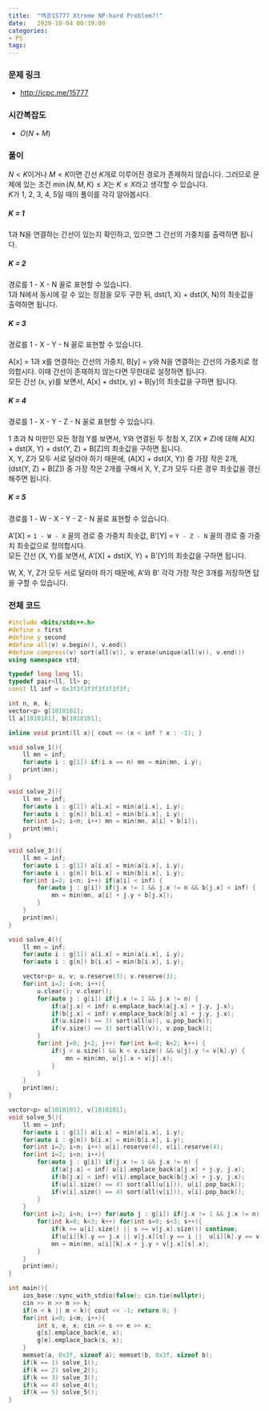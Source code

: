 ```yaml
---
title:  "백준15777 Xtreme NP-hard Problem?!"
date:   2020-10-04 00:39:00
categories:
- PS
tags:
---
```


### 문제 링크
* http://icpc.me/15777

### 시간복잡도
* $O(N+M)$

### 풀이
$N < K$이거나 $M < K$이면 간선 $K$개로 이루어진 경로가 존재하지 않습니다. 그러므로 문제에 있는 조건 $\min(N, M, K) \leq X$는 $K \leq X$라고 생각할 수 있습니다.<br>
$K$가 1, 2, 3, 4, 5일 때의 풀이를 각각 알아봅시다.

##### K = 1
1과 N을 연결하는 간선이 있는지 확인하고, 있으면 그 간선의 가중치를 출력하면 됩니다.

##### K = 2
경로를 1 - X - N 꼴로 표현할 수 있습니다.<Br>
1과 N에서 동시에 갈 수 있는 정점을 모두 구한 뒤, dst(1, X) + dst(X, N)의 최솟값을 출력하면 됩니다.

##### K = 3
경로를 1 - X - Y - N 꼴로 표현할 수 있습니다.

A[x] = 1과 x를 연결하는 간선의 가중치, B[y] = y와 N을 연결하는 간선의 가중치로 정의합시다. 이때 간선이 존재하지 않는다면 무한대로 설정하면 됩니다.<br>
모든 간선 (x, y)를 보면서, A[x] + dst(x, y) + B[y]의 최솟값을 구하면 됩니다.

##### K = 4
경로를 1 - X - Y - Z - N 꼴로 표현할 수 있습니다.

1 초과 N 미만인 모든 정점 Y를 보면서, Y와 연결된 두 정점 X, Z(X ≠ Z)에 대해 A[X] + dst(X, Y) + dst(Y, Z) + B[Z]의 최솟값을 구하면 됩니다.<br>
X, Y, Z가 모두 서로 달라야 하기 때문에, (A[X] + dst(X, Y)) 중 가장 작은 2개, (dst(Y, Z) + B[Z]) 중 가장 작은 2개를 구해서 X, Y, Z가 모두 다른 경우 최솟값을 갱신해주면 됩니다.

##### K = 5
경로를 1 - W - X - Y - Z - N 꼴로 표현할 수 있습니다.

A'[X] = `1 - W - X` 꼴의 경로 중 가중치 최솟값, B'[Y] = `Y - Z - N` 꼴의 경로 중 가중치 최솟값으로 정의합시다.<br>
모든 간선 (X, Y)를 보면서, A'[X] + dst(X, Y) + B'[Y]의 최솟값을 구하면 됩니다.

W, X, Y, Z가 모두 서로 달라야 하기 때문에, A'와 B' 각각 가장 작은 3개를 저장하면 답을 구할 수 있습니다.

### 전체 코드
```cpp
#include <bits/stdc++.h>
#define x first
#define y second
#define all(v) v.begin(), v.end()
#define compress(v) sort(all(v)), v.erase(unique(all(v)), v.end())
using namespace std;

typedef long long ll;
typedef pair<ll, ll> p;
const ll inf = 0x3f3f3f3f3f3f3f3f;

int n, m, k;
vector<p> g[1010101];
ll a[1010101], b[1010101];

inline void print(ll x){ cout << (x < inf ? x : -1); }

void solve_1(){
    ll mn = inf;
    for(auto i : g[1]) if(i.x == n) mn = min(mn, i.y);
    print(mn);
}

void solve_2(){
    ll mn = inf;
    for(auto i : g[1]) a[i.x] = min(a[i.x], i.y);
    for(auto i : g[n]) b[i.x] = min(b[i.x], i.y);
    for(int i=2; i<n; i++) mn = min(mn, a[i] + b[i]);
    print(mn);
}

void solve_3(){
    ll mn = inf;
    for(auto i : g[1]) a[i.x] = min(a[i.x], i.y);
    for(auto i : g[n]) b[i.x] = min(b[i.x], i.y);
    for(int i=2; i<n; i++) if(a[i] < inf) {
        for(auto j : g[i]) if(j.x != 1 && j.x != n && b[j.x] < inf) {
            mn = min(mn, a[i] + j.y + b[j.x]);
        }
    }
    print(mn);
}

void solve_4(){
    ll mn = inf;
    for(auto i : g[1]) a[i.x] = min(a[i.x], i.y);
    for(auto i : g[n]) b[i.x] = min(b[i.x], i.y);

    vector<p> u, v; u.reserve(3); v.reserve(3);
    for(int i=2; i<n; i++){
        u.clear(); v.clear();
        for(auto j : g[i]) if(j.x != 1 && j.x != n) {
            if(a[j.x] < inf) u.emplace_back(a[j.x] + j.y, j.x);
            if(b[j.x] < inf) v.emplace_back(b[j.x] + j.y, j.x);
            if(u.size() == 3) sort(all(u)), u.pop_back();
            if(v.size() == 3) sort(all(v)), v.pop_back();
        }
        for(int j=0; j<2; j++) for(int k=0; k<2; k++) {
            if(j < u.size() && k < v.size() && u[j].y != v[k].y) {
                mn = min(mn, u[j].x + v[j].x);
            }
        }
    }
    print(mn);
}

vector<p> u[1010101], v[1010101];
void solve_5(){
    ll mn = inf;
    for(auto i : g[1]) a[i.x] = min(a[i.x], i.y);
    for(auto i : g[n]) b[i.x] = min(b[i.x], i.y);
    for(int i=2; i<n; i++) u[i].reserve(4), v[i].reserve(4);
    for(int i=2; i<n; i++){
        for(auto j : g[i]) if(j.x != 1 && j.x != n) {
            if(a[j.x] < inf) u[i].emplace_back(a[j.x] + j.y, j.x);
            if(b[j.x] < inf) v[i].emplace_back(b[j.x] + j.y, j.x);
            if(u[i].size() == 4) sort(all(u[i])), u[i].pop_back();
            if(v[i].size() == 4) sort(all(v[i])), v[i].pop_back();
        }
    }
    for(int i=2; i<n; i++) for(auto j : g[i]) if(j.x != 1 && j.x != n) {
        for(int k=0; k<3; k++) for(int s=0; s<3; s++){
            if(k >= u[i].size() || s >= v[j.x].size()) continue;
            if(u[i][k].y == j.x || v[j.x][s].y == i ||  u[i][k].y == v[j.x][s].y) continue;
            mn = min(mn, u[i][k].x + j.y + v[j.x][s].x);
        }
    }
    print(mn);
}

int main(){
    ios_base::sync_with_stdio(false); cin.tie(nullptr);
    cin >> n >> m >> k;
    if(n < k || m < k){ cout << -1; return 0; }
    for(int i=0; i<m; i++){
        int s, e, x; cin >> s >> e >> x;
        g[s].emplace_back(e, x);
        g[e].emplace_back(s, x);
    }
    memset(a, 0x3f, sizeof a); memset(b, 0x3f, sizeof b);
    if(k == 1) solve_1();
    if(k == 2) solve_2();
    if(k == 3) solve_3();
    if(k == 4) solve_4();
    if(k == 5) solve_5();
}
```
